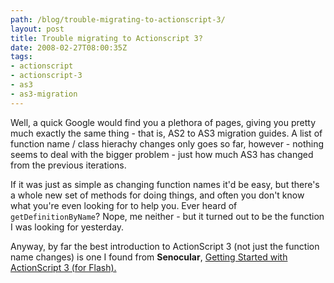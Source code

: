```yaml
---
path: /blog/trouble-migrating-to-actionscript-3/
layout: post
title: Trouble migrating to Actionscript 3?
date: 2008-02-27T08:00:35Z
tags:
- actionscript
- actionscript-3
- as3
- as3-migration
---
```


Well, a quick Google would find you a plethora of pages, giving you pretty much exactly the same thing - that is, AS2 to AS3 migration guides.  A list of function name / class hierachy changes only goes so far, however - nothing seems to deal with the bigger problem - just how much AS3 has changed from the previous iterations.

If it was just as simple as changing function names it'd be easy, but there's a whole new set of methods for doing things, and often you don't know what you're even looking for to help you.  Ever heard of <code>getDefinitionByName</code>? Nope, me neither - but it turned out to be the function I was looking for yesterday.

Anyway, by far the best introduction to ActionScript 3 (not just the function name changes) is one I found from <strong>Senocular</strong>, <a href="http://www.senocular.com/flash/tutorials/as3withflashcs3/" title="Open link in a new window" target="_blank">Getting Started with ActionScript 3 (for Flash).</a>